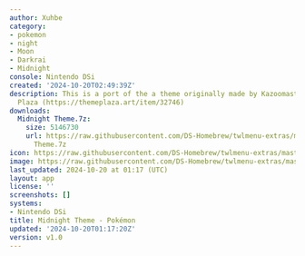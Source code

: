 ```yaml
---
author: Xuhbe
category:
- pokemon
- night
- Moon
- Darkrai
- Midnight
console: Nintendo DSi
created: '2024-10-20T02:49:39Z'
description: This is a port of the a theme originally made by Kazoomaster on Theme
  Plaza (https://themeplaza.art/item/32746)
downloads:
  Midnight Theme.7z:
    size: 5146730
    url: https://raw.githubusercontent.com/DS-Homebrew/twlmenu-extras/master/_nds/TWiLightMenu/dsimenu/themes/Midnight
      Theme.7z
icon: https://raw.githubusercontent.com/DS-Homebrew/twlmenu-extras/master/unistore/icons/dsi.png
image: https://raw.githubusercontent.com/DS-Homebrew/twlmenu-extras/master/unistore/icons/dsi.png
last_updated: 2024-10-20 at 01:17 (UTC)
layout: app
license: ''
screenshots: []
systems:
- Nintendo DSi
title: Midnight Theme - Pokémon
updated: '2024-10-20T01:17:20Z'
version: v1.0
---
```

